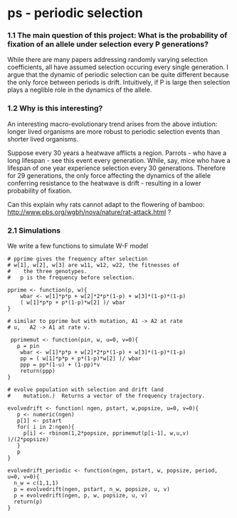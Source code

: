 ps - periodic selection
==

### 1.1 The main question of this project: What is the probability of fixation of an allele under selection every P generations?

While there are many papers addressing randomly varying selection coefficients, all have assumed selection occuring every single generation. I argue that the dynamic of periodic selection can be quite different because the only force between periods is drift. Intuitively, if P is large then selection plays a neglible role in the dynamics of the allele.

### 1.2 Why is this interesting?
An interesting macro-evolutionary trend arises from the above intiution: longer lived organisms are more robust to periodic selection events than shorter lived organisms.

Suppose every 30 years a heatwave afflicts a region. Parrots - who have a long lifespan - see this event every generation. While, say, mice who have a lifespan of one year experience selection every 30 generations. Therefore for 29 generations, the only force affecting the dynamics of the allele conferring resistance to the heatwave is drift - resulting in a lower probability of fixation. 

Can this explain why rats cannot adapt to the flowering of bamboo: http://www.pbs.org/wgbh/nova/nature/rat-attack.html ?

### 2.1 Simulations
We write a few functions to simulate W-F model
```{r}
# pprime gives the frequency after selection
# w[1], w[2], w[3] are w11, w12, w22, the fitnesses of
#    the three genotypes. 
#   p is the frequency before selection.

pprime <- function(p, w){
    wbar <- w[1]*p*p + w[2]*2*p*(1-p) + w[3]*(1-p)*(1-p)
    ( w[1]*p*p + p*(1-p)*w[2] )/ wbar    
}

# similar to pprime but with mutation, A1 -> A2 at rate
# u,   A2 -> A1 at rate v.

 pprimemut <- function(pin, w, u=0, v=0){
   p = pin
    wbar <- w[1]*p*p + w[2]*2*p*(1-p) + w[3]*(1-p)*(1-p)
    pp = ( w[1]*p*p + p*(1-p)*w[2] )/ wbar 
    ppp = pp*(1-u) + (1-pp)*v
    return(ppp)   
}
 
# evolve population with selection and drift (and 
#    mutation.)  Returns a vector of the frequency trajectory.
  
evolvedrift <- function( ngen, pstart, w,popsize, u=0, v=0){
   p <- numeric(ngen)
   p[1] <- pstart
   for( i in 2:ngen){
     p[i] <- rbinom(1,2*popsize, pprimemut(p[i-1], w,u,v) )/(2*popsize)
   }
   p
}

evolvedrift_periodic <- function(ngen, pstart, w, popsize, period, u=0, v=0){
  n_w = c(1,1,1)
  p = evolvedrift(ngen, pstart, n_w, popsize, u, v)
  p = evolvedrift(ngen, p, w, popsize, u, v)
  return(p)
}

```
